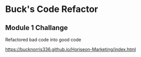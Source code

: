 # Buck's Code Refactor 
## Module 1 Challange 
Refactored bad code into good code 

https://bucknorris336.github.io/Horiseon-Marketing/index.html
